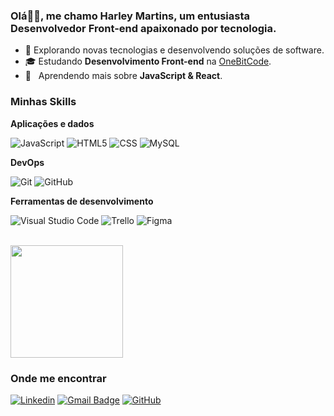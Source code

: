 

<h3>Olá👋🏻, me chamo Harley Martins, um entusiasta Desenvolvedor Front-end apaixonado por tecnologia.</h3>

- 🤔 Explorando novas tecnologias e desenvolvendo soluções de software.
- 🎓 Estudando **Desenvolvimento Front-end** na <a href="www.onebitcode.com">OneBitCode</a>.
- 🌱 &nbsp; Aprendendo mais sobre **JavaScript & React**.

<h3>Minhas Skills</h3>

**Aplicações e dados**



![JavaScript](https://img.shields.io/badge/-JavaScript-333333?style=flat&logo=javascript)
![HTML5](https://img.shields.io/badge/-HTML5-333333?style=flat&logo=HTML5)
![CSS](https://img.shields.io/badge/-CSS-333333?style=flat&logo=CSS3&logoColor=1572B6)
![MySQL](https://img.shields.io/badge/-MySQL-333333?style=flat&logo=mysql)


**DevOps**

![Git](https://img.shields.io/badge/-Git-333333?style=flat&logo=git)
![GitHub](https://img.shields.io/badge/-GitHub-333333?style=flat&logo=github)


**Ferramentas de desenvolvimento**

![Visual Studio Code](https://img.shields.io/badge/-Visual%20Studio%20Code-333333?style=flat&logo=visual-studio-code&logoColor=007ACC)
![Trello](https://img.shields.io/badge/-Trello-333333?style=flat&logo=trello&logoColor=007ACC)
![Figma](https://img.shields.io/badge/-Figma-333333?style=flat&logo=figma&logoColor=007ACC)


<br/>

<a href="https://github.com/iuricode" title="Perfil do Harley">
  <img height="180em" src="https://github-readme-stats.vercel.app/api?username=HarleyMartins&theme=dracula&show_icons=true" />
</a>

<h3>Onde me encontrar</h3>

[![Linkedin](https://img.shields.io/badge/-HarleyMartins-blue?style=flat-square&logo=Linkedin&logoColor=white&link=https://www.linkedin.com/in/harleymartins/)](https://www.linkedin.com/in/harleymartins/)
[![Gmail Badge](https://img.shields.io/badge/-harleysztdev@gmail.com-006bed?style=flat-square&logo=Gmail&logoColor=white&link=mailto:harleysztdev@gmail.com)](mailto:harleysztdev@gmail.com)
[![GitHub](https://img.shields.io/github/followers/HarleyMartins?label=follow&style=social)](https://github.com/HarleyMartins)
